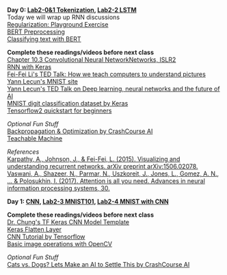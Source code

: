 **Day 0: [Lab2-0&1 Tokenization](https://colab.research.google.com/drive/1mGCQe-dGidYaLxXZbQ92RaxkI2WfiWKv?usp=sharing), [Lab2-2 LSTM](https://colab.research.google.com/drive/1B6sFWxloF93nmiTWOJkkp-unYIuDyScX?usp=sharing)**   
Today we will wrap up RNN discussions  
[Regularization: Playground Exercise](https://developers.google.com/machine-learning/crash-course/regularization-for-sparsity/playground-exercise)  
[BERT Preprocessing](https://www.tensorflow.org/text/guide/bert_preprocessing_guide)  
[Classifying text with BERT](https://www.tensorflow.org/text/tutorials/classify_text_with_bert)  

**Complete these readings/videos before next class**  
[Chapter 10.3 Convolutional Neural NetworkNetworks, ISLR2](https://hastie.su.domains/ISLR2/ISLRv2_website.pdf)  
[RNN with Keras](https://colab.research.google.com/github/tensorflow/docs/blob/snapshot-keras/site/en/guide/keras/rnn.ipynb)  
[Fei-Fei Li's TED Talk: How we teach computers to understand pictures](https://youtu.be/40riCqvRoMs)  
[Yann Lecun's MNIST site](http://yann.lecun.com/exdb/mnist/)  
[Yann Lecun's TED Talk on Deep learning, neural networks and the future of AI](https://www.ted.com/talks/yann_lecun_deep_learning_neural_networks_and_the_future_of_ai)  
[MNIST digit classification dataset by Keras](https://keras.io/api/datasets/mnist/)  
[Tensorflow2 quickstart for beginners](https://www.tensorflow.org/tutorials/quickstart/beginner)  

*Optional Fun Stuff*  
[Backpropagation & Optimization by CrashCourse AI](https://www.pbs.org/video/training-neural-networks-4-mq025r/)  
[Teachable Machine](https://teachablemachine.withgoogle.com/)  

*References*  
[Karpathy, A., Johnson, J., & Fei-Fei, L. (2015). Visualizing and understanding recurrent networks. arXiv preprint arXiv:1506.02078.](http://vision.stanford.edu/pdf/KarpathyICLR2016.pdf)  
[Vaswani, A., Shazeer, N., Parmar, N., Uszkoreit, J., Jones, L., Gomez, A. N., ... & Polosukhin, I. (2017). Attention is all you need. Advances in neural information processing systems, 30.](https://arxiv.org/abs/1706.03762) 

**Day 1: [CNN](https://www.dropbox.com/s/mbbjfmm0bkzqenz/03-0%20CNN.pptx?dl=0), [Lab2-3 MNIST101](https://colab.research.google.com/drive/1tpnpL5ulGroOluAFkLZCDpt0e9PH3iWF?usp=sharing), [Lab2-4 MNIST with CNN](https://colab.research.google.com/drive/1546EfPVvdJGrKz9rQaoJtZGjcqsL46GW?usp=sharing)**  

**Complete these readings/videos before next class**  
[Dr. Chung's TF Keras CNN Model Template](https://docs.google.com/document/d/1gw1SanV6caqE4-iZAn3TO3tZ4poCYL3yvPZbidMqCxw/edit?usp=sharing)  
[Keras Flatten Layer](https://keras.io/api/layers/reshaping_layers/flatten/)  
[CNN Tutorial by Tensorflow](https://www.tensorflow.org/tutorials/images/cnn)  
[Basic image operations with OpenCV](https://docs.opencv.org/3.4/d3/df2/tutorial_py_basic_ops.html)  

*Optional Fun Stuff*  
[Cats vs. Dogs? Lets Make an AI to Settle This by CrashCourse AI](https://www.pbs.org/video/cats-vs-dogs-lets-make-an-ai-to-settle-this-lab-19-rp1lwa/)  
